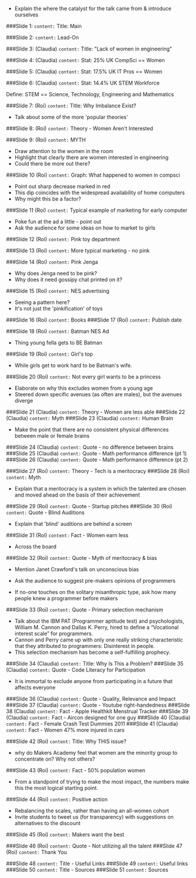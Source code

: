 * Explain the where the catalyst for the talk came from & introduce ourselves

###Slide 1:
`content:` Title: Main

###Slide 2:
`content:` Lead-On

###Slide 3: (Claudia)
`content:` Title: "Lack of women in engineering"

###Slide 4: (Claudia)
`content:` Stat: 25% UK CompSci == Women

###Slide 5: (Claudia)
`content:` Stat: 17.5% UK IT Pros == Women

###Slide 6: (Claudia)
`content:` Stat: 14.4% UK STEM Workforce

Define: STEM == Science, Technology, Engineering and Mathematics

###Slide 7: (Roi)
`content:` Title: Why Imbalance Exist?

* Talk about some of the more 'popular theories'

###Slide 8: (Roi)
`content:` Theory - Women Aren't Interested

###Slide 9: (Roi)
`content:` MYTH

* Draw attention to the women in the room
* Highlight that clearly there are women interested in engineering
* Could there be more out there?

###Slide 10 (Roi)
`content:` Graph: What happened to women in compsci

* Point out sharp decrease marked in red
* This dip coincides with the widespread availability of home computers
* Why might this be a factor?

###Slide 11 (Roi)
`content:` Typical example of marketing for early computer

* Poke fun at the ad a little - point out
* Ask the audience for some ideas on how to market to girls

###Slide 12 (Roi)
`content:` Pink toy department

###Slide 13 (Roi)
`content:` More typical marketing - no pink

###Slide 14 (Roi)
`content:` Pink Jenga

* Why does Jenga need to be pink?
* Why does it need gossipy chat printed on it?

###Slide 15 (Roi)
`content:` NES advertising

* Seeing a pattern here?
* It's not just the 'pinkification' of toys

###Slide 16 (Roi)
`content:` Books
###Slide 17 (Roi)
`content:` Publish date

###Slide 18 (Roi)
`content:` Batman NES Ad

* Thing young fella gets to BE Batman

###Slide 19 (Roi)
`content:` Girl's top

* While girls get to work hard to be Batman's wife.

###Slide 20 (Roi)
`content:` Not every girl wants to be a princess

* Elaborate on why this excludes women from a young age
* Steered down specific avenues (as often are males), but the avenues diverge

###Slide 21 (Claudia)
`content:` Theory - Women are less able
###Slide 22 (Claudia)
`content:` Myth
###Slide 23 (Claudia)
`content:` Human Brain

* Make the point that there are no consistent physical differences between male or female brains

###Slide 24 (Claudia)
`content:` Quote - no difference between brains
###Slide 25 (Claudia)
`content:` Quote - Math performance difference (pt 1)
###Slide 26 (Claudia)
`content:` Quote - Math performance difference (pt 2)

###Slide 27 (Roi)
`content:` Theory - Tech is a meritocracy
###Slide 28 (Roi)
`content:` Myth

* Explain that a meritocracy is a system in which the talented are chosen and moved ahead on the basis of their achievement

###Slide 29 (Roi)
`content:` Quote - Startup pitches
###Slide 30 (Roi)
`content:` Quote - Blind Auditions

* Explain that 'blind' auditions are behind a screen

###Slide 31 (Roi)
`content:` Fact - Women earn less

* Across the board

###Slide 32 (Roi)
`content:` Quote - Myth of meritocracy & bias

* Mention Janet Crawford's talk on unconscious bias

* Ask the audience to suggest pre-makers opinions of programmers
* If no-one touches on the solitary misanthropic type, ask how many people knew a programmer before makers

###Slide 33 (Roi)
`content:` Quote - Primary selection mechanism

* Talk about the IBM PAT (Programmer aptitude test) and psychologists, William M. Cannon and Dallas K. Perry, hired to define a “Vocational interest scale” for programmers.
* Cannon and Perry came up with only one really striking characteristic that they attributed to programmers: Disinterest in people.
* This selection mechanism has become a self-fulfilling prophecy.

###Slide 34 (Claudia)
`content:` Title: Why Is This a Problem?
###Slide 35 (Claudia)
`content:` Quote - Code Literacy for Participation

* It is immortal to exclude anyone from participating in a future that affects everyone

###Slide 36 (Claudia)
`content:` Quote - Quality, Relevance and Impact
###Slide 37 (Claudia)
`content:` Quote - Youtube right-handedness
###Slide 38 (Claudia)
`content:` Fact - Apple Healthkit Menstrual Tracker
###Slide 39 (Claudia)
`content:` Fact - Aircon designed for one guy
###Slide 40 (Claudia)
`content:` Fact - Female Crash Test Dummies 2011
###Slide 41 (Claudia)
`content:` Fact - Women 47% more injured in cars

###Slide 42 (Roi)
`content:` Title: Why THIS issue?

* why do Makers Academy feel that women are the minority group to concentrate on? Why not others?

###Slide 43 (Roi)
`content:` Fact - 50% population women

* From a standpoint of trying to make the most impact, the numbers make this the most logical starting point.

###Slide 44 (Roi)
`content:` Positive action

* Rebalancing the scales, rather than having an all-women cohort
* Invite students to tweet us (for transparency) with suggestions on alternatives to the discount

###Slide 45 (Roi)
`content:` Makers want the best

###Slide 46 (Roi)
`content:` Quote - Not utilizing all the talent
###Slide 47 (Roi)
`content:` Thank You

###Slide 48
`content:` Title - Useful Links
###Slide 49
`content:` Useful links
###Slide 50
`content:` Title - Sources
###Slide 51
`content:` Sources
